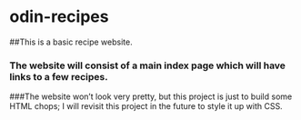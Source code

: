 # odin-recipes
##This is a basic recipe website.

### The website will consist of a main index page which will have links to a few recipes. 

###The website won’t look very pretty, but this project is just to build some HTML chops; I will revisit this project in the future to style it up with CSS.